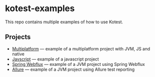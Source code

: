 # kotest-examples

This repo contains multiple examples of how to use Kotest.

## Projects

* [Multiplatform](./kotest-multiplatform) &mdash; example of a multiplatform project with JVM, JS and native
* [Javscript](./kotest-javascript)  &mdash; example of a javascript project
* [Spring Webflux](./kotest-spring-webflux)  &mdash; example of a JVM project using Spring Webflux
* [Allure](./kotest-allure)  &mdash; example of a JVM project using Allure test reporting